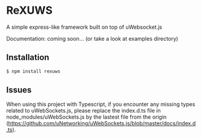 # ReXUWS

A simple express-like framework built on top of uWebsocket.js

Documentation: coming soon... (or take a look at examples directory)

## Installation

```bash
$ npm install rexuws
``` 
## Issues
When using this project with Typescript, if you encounter any missing types related to uWebSockets.js, please replace the index.d.ts file in node_modules/uWebSockets.js by the lastest file from the origin (https://github.com/uNetworking/uWebSockets.js/blob/master/docs/index.d.ts).
